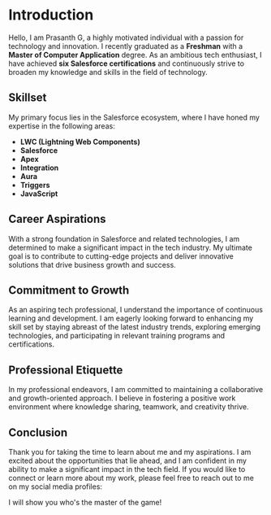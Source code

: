 # Introduction

Hello, I am Prasanth G, a highly motivated individual with a passion for technology and innovation. 
I recently graduated as a **Freshman** with a **Master of Computer Application** degree. As an ambitious tech enthusiast,
I have achieved **six Salesforce certifications** and continuously strive to broaden my knowledge and skills in the field of technology.

## Skillset

My primary focus lies in the Salesforce ecosystem, where I have honed my expertise in the following areas:

- **LWC (Lightning Web Components)**
- **Salesforce**
- **Apex**
- **Integration**
- **Aura**
- **Triggers**
- **JavaScript**
## Career Aspirations

With a strong foundation in Salesforce and related technologies, I am determined to make a significant impact in the tech industry. My ultimate goal is to contribute to cutting-edge projects and deliver innovative solutions that drive business growth and success.

## Commitment to Growth

As an aspiring tech professional, I understand the importance of continuous learning and development. I am eagerly looking forward to enhancing my skill set by staying abreast of the latest industry trends, exploring emerging technologies, and participating in relevant training programs and certifications.

## Professional Etiquette

In my professional endeavors, I am committed to maintaining a collaborative and growth-oriented approach. I believe in fostering a positive work environment where knowledge sharing, teamwork, and creativity thrive.

## Conclusion

Thank you for taking the time to learn about me and my aspirations. I am excited about the opportunities that lie ahead, and I am confident in my ability to make a significant impact in the tech field. If you would like to connect or learn more about my work, please feel free to reach out to me on my social media profiles:

<!--- [LinkedIn](https://www.linkedin.com/in/prasanth-gopinathan/)
- [Twitter](https://twitter.com/prasanthg24)-->



<!-- Add snake animation 
![snake animation](https://github.com/prasanthg24/prasanthg24/blob/output/github-contribution-grid-snake.svg)
-->

<!--# Hi , I'm Prasanth G  
4 x Salesforce Certified <br/> 
I am a **Freshman**, graduated  with **Master of Computer Application**. <br>
I am currently focusing on **LWC,Salesforce,Apex,Integration,Aura,Trigger**. <br>
I am looking forward to enhance my knowledge by learning new skills and grow in the tech fields.

[![Twitter Badge](https://img.shields.io/badge/Twitter-blue?style=flat&labelColor=1ca0f1&logo=twitter&logoColor=white&link=https://twitter.com/shawsamadrita)](https://twitter.com/prasanthg24)
[![Linkedin Badge](https://img.shields.io/badge/LinkedIn-darkblue?style=flat&labelColor=0e76a8&logo=linkedin&logoColor=white&link=https://www.linkedin.com/in/prasanth-gopinathan/)](https://www.linkedin.com/in/prasanth-gopinathan/)

<!--<h1>I will show you who is the master of the Game...</h2>


<br/>
<h2>Github Profile Status 📊</h2>


## Languages 📝
<img
src="https://github-readme-stats.vercel.app/api/top-langs/?username=prasanthg24&layout=compact&theme=Nordfox"
/>
## Contribution Graph 📊
<img
src="https://activity-graph.herokuapp.com/graph?username=prasanthg24&theme=chartreuse-light"
/>
## Status 📈
<p align="center">
<img width="48%" src="https://github-readme-stats.vercel.app/api?username=prasanthg24&show_icons=true&theme=tokyonight" />     
<img width="48%" src="https://github-readme-streak-stats.herokuapp.com/?user=prasanthg24&show_icons=true&theme=tokyonight" />
<p/>

## Github Trophies <h2>

<img src="https://github-profile-trophy.vercel.app/?username=prasanthg24&theme=onelight&no-frame=true&no-bg=true&theme=Nordfox">

![snake animation](https://github.com/prasanthg24/prasanthg24/blob/output/github-contribution-grid-snake.svg)


!<div align="center">
!  <img width="15%" src="https://visitor-badge.glitch.me/prasanthg24" />
!</div>

[snake animation]
(https://github.com/prasanthg24/prasanthg24/blob/output/github-contribution-grid-snake.svg)

-->

I will show you who's the master of the game!
